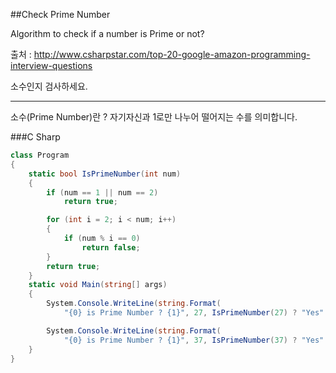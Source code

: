 ##Check Prime Number

Algorithm to check if a number is Prime or not?

출처 : <http://www.csharpstar.com/top-20-google-amazon-programming-interview-questions>

소수인지 검사하세요.

---

소수(Prime Number)란 ? 자기자신과 1로만 나누어 떨어지는 수를 의미합니다.

###C Sharp

```C#
class Program
{
    static bool IsPrimeNumber(int num)
    {
        if (num == 1 || num == 2)
            return true;

        for (int i = 2; i < num; i++)
        {
            if (num % i == 0)
                return false;
        }
        return true;
    }
    static void Main(string[] args)
    {
        System.Console.WriteLine(string.Format(
            "{0} is Prime Number ? {1}", 27, IsPrimeNumber(27) ? "Yes" : "No"));

        System.Console.WriteLine(string.Format(
            "{0} is Prime Number ? {1}", 37, IsPrimeNumber(37) ? "Yes" : "No"));
    }
}
```
